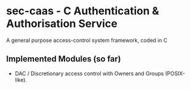 # sec-caas - C Authentication & Authorisation Service
A general purpose access-control system framework, coded in C


## Implemented Modules (so far)

- DAC / Discretionary access control with Owners and Groups (POSIX-like).

